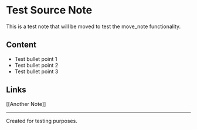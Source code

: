 # Test Source Note

This is a test note that will be moved to test the move_note functionality.

## Content

- Test bullet point 1
- Test bullet point 2
- Test bullet point 3

## Links

[[Another Note]]

---

Created for testing purposes.